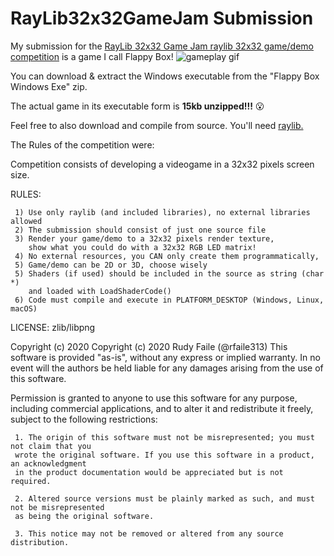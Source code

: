 # RayLib32x32GameJam Submission
My submission for the [RayLib 32x32 Game Jam raylib 32x32 game/demo competition](https://www.reddit.com/r/raylib/comments/g10ofj/raylib_32x32_competition_free_entry_win_prizes/) is a game I call Flappy Box! 
![gameplay gif](https://media.giphy.com/media/WnUN2kW2dptj1pKq11/giphy.gif)

You can download & extract the Windows executable from the "Flappy Box Windows Exe" zip. 

The actual game in its executable form is **15kb unzipped!!!** 😮

Feel free to also download and compile from source. You'll need [raylib.](https://www.raylib.com/) 

The Rules of the competition were:

   Competition consists of developing a videogame in a 32x32 pixels screen size.

   RULES:

     1) Use only raylib (and included libraries), no external libraries allowed
     2) The submission should consist of just one source file
     3) Render your game/demo to a 32x32 pixels render texture,
        show what you could do with a 32x32 RGB LED matrix!
     4) No external resources, you CAN only create them programmatically,
     5) Game/demo can be 2D or 3D, choose wisely
     5) Shaders (if used) should be included in the source as string (char *)
        and loaded with LoadShaderCode()
     6) Code must compile and execute in PLATFORM_DESKTOP (Windows, Linux, macOS)


   LICENSE: zlib/libpng

   Copyright (c) 2020 Copyright (c) 2020 Rudy Faile (@rfaile313)
   This software is provided "as-is", without any express or implied warranty. In no event
   will the authors be held liable for any damages arising from the use of this software.

   Permission is granted to anyone to use this software for any purpose, including commercial
   applications, and to alter it and redistribute it freely, subject to the following restrictions:

     1. The origin of this software must not be misrepresented; you must not claim that you
     wrote the original software. If you use this software in a product, an acknowledgment
     in the product documentation would be appreciated but is not required.

     2. Altered source versions must be plainly marked as such, and must not be misrepresented
     as being the original software.

     3. This notice may not be removed or altered from any source distribution.
